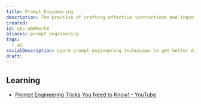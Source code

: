 ```yaml
---
title: Prompt Engineering
description: The practice of crafting effective instructions and inputs for AI models to achieve desired outputs. Essential for maximizing LLM performance and controlling model behavior.
created:
id: obs-obW6wrh8
aliases: prompt engineering
tags:
  - ai
socialDescription: Learn prompt engineering techniques to get better AI responses - from basic instruction design to advanced optimization strategies for LLM interactions.
draft:
---
```


## Learning

- [Prompt Engineering Tricks You Need to Know! - YouTube](https://www.youtube.com/watch?v=BAsKEkDaE2k)

